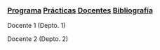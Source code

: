 ### [Programa](programa)  [Prácticas](practicas)  [Docentes](docentes)  [Bibliografía](bibliografia)

Docente 1 (Depto. 1)

Docente 2 (Depto. 2)

